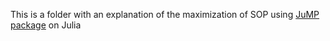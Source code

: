 This is a folder with an explanation of the maximization of SOP using [JuMP package](https://jump.dev/JuMP.jl/stable/) on Julia
